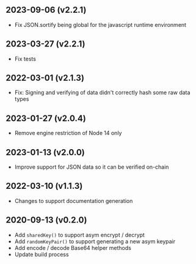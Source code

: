 2023-09-06 (v2.2.1)
-------------------

- Fix JSON.sortify being global for the javascript runtime environment

2023-03-27 (v2.2.1)
-------------------

- Fix tests

2022-03-01 (v2.1.3)
-------------------

- Fix: Signing and verifying of data didn't correctly hash some raw data types

2023-01-27 (v2.0.4)
-------------------

- Remove engine restriction of Node 14 only

2023-01-13 (v2.0.0)
-------------------

- Improve support for JSON data so it can be verified on-chain

2022-03-10 (v1.1.3)
-------------------

- Changes to support documentation generation

2020-09-13 (v0.2.0)
-----------------------

- Add `sharedKey()` to support asym encrypt / decrypt
- Add `randomKeyPair()` to support generating a new asym keypair
- Add encode / decode Base64 helper methods
- Update build process